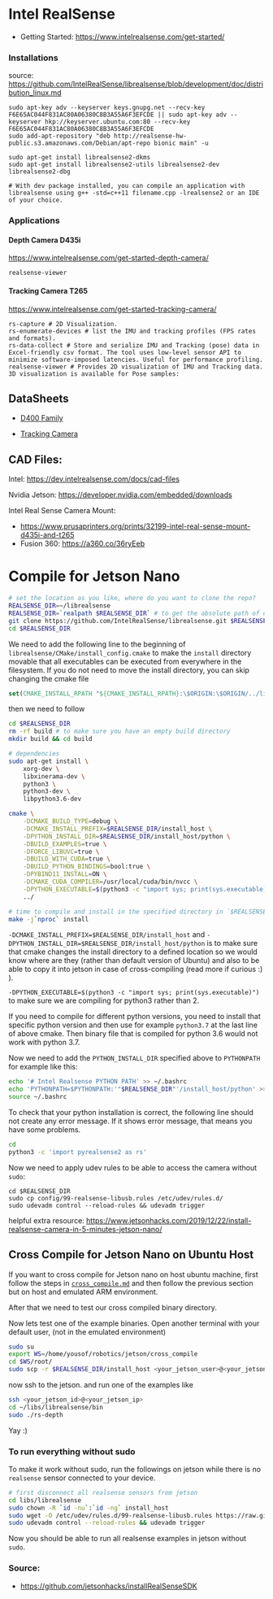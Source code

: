 # Intel RealSense
* Getting Started: https://www.intelrealsense.com/get-started/

### Installations

source: https://github.com/IntelRealSense/librealsense/blob/development/doc/distribution_linux.md

```
sudo apt-key adv --keyserver keys.gnupg.net --recv-key F6E65AC044F831AC80A06380C8B3A55A6F3EFCDE || sudo apt-key adv --keyserver hkp://keyserver.ubuntu.com:80 --recv-key F6E65AC044F831AC80A06380C8B3A55A6F3EFCDE
sudo add-apt-repository "deb http://realsense-hw-public.s3.amazonaws.com/Debian/apt-repo bionic main" -u

sudo apt-get install librealsense2-dkms
sudo apt-get install librealsense2-utils librealsense2-dev librealsense2-dbg

# With dev package installed, you can compile an application with librealsense using g++ -std=c++11 filename.cpp -lrealsense2 or an IDE of your choice.
```

### Applications

#### Depth Camera D435i
https://www.intelrealsense.com/get-started-depth-camera/
```
realsense-viewer
```

#### Tracking Camera T265
https://www.intelrealsense.com/get-started-tracking-camera/
```
rs-capture # 2D Visualization.
rs-enumerate-devices # list the IMU and tracking profiles (FPS rates and formats).
rs-data-collect # Store and serialize IMU and Tracking (pose) data in Excel-friendly csv format. The tool uses low-level sensor API to minimize software-imposed latencies. Useful for performance profiling.
realsense-viewer # Provides 2D visualization of IMU and Tracking data. 3D visualization is available for Pose samples:
```


## DataSheets

* [D400 Family](https://www.intel.com/content/dam/support/us/en/documents/emerging-technologies/intel-realsense-technology/Intel-RealSense-D400-Series-Datasheet.pdf)

* [Tracking Camera](https://www.intelrealsense.com/wp-content/uploads/2019/09/Intel_RealSense_Tracking_Camera_Datasheet_Rev004_release.pdf?_ga=2.175132068.786282.1590023533-1409498473.1589762811)

## CAD Files:
Intel: https://dev.intelrealsense.com/docs/cad-files

Nvidia Jetson: https://developer.nvidia.com/embedded/downloads

Intel Real Sense Camera Mount: 
* https://www.prusaprinters.org/prints/32199-intel-real-sense-mount-d435i-and-t265
* Fusion 360: https://a360.co/36ryEeb


# Compile for Jetson Nano
```bash
# set the location as you like, where do you want to clone the repo?
REALSENSE_DIR=~/librealsense
REALSENSE_DIR=`realpath $REALSENSE_DIR` # to get the absolute path of directory
git clone https://github.com/IntelRealSense/librealsense.git $REALSENSE_DIR
cd $REALSENSE_DIR
```

We need to add the following line to the beginning of `librealsense/CMake/install_config.cmake` 
to make the `install` directory movable that all executables can be executed from everywhere
in the filesystem. If you do not need to move the install directory, 
you can skip changing the cmake file
```cmake
set(CMAKE_INSTALL_RPATH "${CMAKE_INSTALL_RPATH}:\$ORIGIN:\$ORIGIN/../lib:\$ORIGIN/../include")
```

then we need to follow

```bash
cd $REALSENSE_DIR
rm -rf build # to make sure you have an empty build directory
mkdir build && cd build

# dependencies
sudo apt-get install \
    xorg-dev \
    libxinerama-dev \
    python3 \
    python3-dev \
    libpython3.6-dev

cmake \
    -DCMAKE_BUILD_TYPE=debug \
    -DCMAKE_INSTALL_PREFIX=$REALSENSE_DIR/install_host \
    -DPYTHON_INSTALL_DIR=$REALSENSE_DIR/install_host/python \
    -DBUILD_EXAMPLES=true \
    -DFORCE_LIBUVC=true \
    -DBUILD_WITH_CUDA=true \
    -DBUILD_PYTHON_BINDINGS=bool:true \
    -DPYBIND11_INSTALL=ON \
    -DCMAKE_CUDA_COMPILER=/usr/local/cuda/bin/nvcc \
    -DPYTHON_EXECUTABLE=$(python3 -c "import sys; print(sys.executable)") \
    ../

# time to compile and install in the specified directory in `$REALSENSE_DIR/install_host`
make -j`nproc` install
```

`-DCMAKE_INSTALL_PREFIX=$REALSENSE_DIR/install_host` and
`-DPYTHON_INSTALL_DIR=$REALSENSE_DIR/install_host/python` is to  make sure that cmake
changes the install directory to a defined location so we would know where are they 
(rather than default version of Ubuntu) and also
to be able to copy it into jetson in case of cross-compiling (read more if curious :) ).

`-DPYTHON_EXECUTABLE=$(python3 -c "import sys; print(sys.executable)")` to make sure 
we are compiling for python3 rather than 2.

If you need to compile for different python versions, you need to install that specific python 
version and then use for example `python3.7` at the last line of above cmake. Then binary
file that is compiled for python 3.6 would not work with python 3.7.

Now we need to add the `PYTHON_INSTALL_DIR` specified above to `PYTHONPATH` for example like this:
```bash
echo '# Intel Realsense PYTHON PATH' >> ~/.bashrc
echo 'PYTHONPATH=$PYTHONPATH:'"$REALSENSE_DIR"'/install_host/python' >> ~/.bashrc
source ~/.bashrc
```

To check that your python installation is correct, the following line should not create
any error message. If it shows error message, that means you have some problems.
```bash
cd
python3 -c 'import pyrealsense2 as rs'
```


Now we need to apply udev rules to be able to access the camera without `sudo`:
```
cd $REALSENSE_DIR
sudo cp config/99-realsense-libusb.rules /etc/udev/rules.d/
sudo udevadm control --reload-rules && udevadm trigger
```

helpful extra resource: https://www.jetsonhacks.com/2019/12/22/install-realsense-camera-in-5-minutes-jetson-nano/

## Cross Compile for Jetson Nano on Ubuntu Host
If you want to cross compile for Jetson nano on host ubuntu machine, first follow the steps in [`cross_compile.md`](https://github.com/yosoufe/SelfStudyRobotics/blob/master/hardware/cross_compile.md) and then follow the previous 
section but on host and emulated ARM environment.

After that we need to test our cross compiled binary directory.

Now lets test one of the example binaries. Open another terminal with your default user,
(not in the emulated environment)
```bash
sudo su
export WS=/home/yousof/robotics/jetson/cross_compile
cd $WS/root/
sudo scp -r $REALSENSE_DIR/install_host <your_jetson_user>@<your_jetson_ip>:/home/<your-user-on-jetson>/libs/librealsense
```

now ssh to the jetson. and run one of the examples like
```bash
ssh <your_jetson_id>@<your_jetson_ip>
cd ~/libs/librealsense/bin
sudo ./rs-depth
```

Yay :)

### To run everything without sudo
To make it work without sudo, run the followings on jetson while there
is no `realsense` sensor connected to your device.
```bash
# first disconnect all realsense sensors from jetson
cd libs/librealsense
sudo chown -R `id -nu`:`id -ng` install_host
sudo wget -O /etc/udev/rules.d/99-realsense-libusb.rules https://raw.githubusercontent.com/IntelRealSense/librealsense/master/config/99-realsense-libusb.rules
sudo udevadm control --reload-rules && udevadm trigger
```

Now you should be able to run all realsense examples in jetson without `sudo`.

### Source:
- https://github.com/jetsonhacks/installRealSenseSDK
